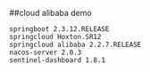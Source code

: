 
##cloud alibaba demo

```
springboot 2.3.12.RELEASE
springcloud Hoxton.SR12
springcloud alibaba 2.2.7.RELEASE
nacos-server 2.0.3
sentinel-dashboard 1.8.1
```
